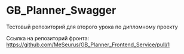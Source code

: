 # GB_Planner_Swagger
Тестовый репозиторий для второго урока по дипломному проекту

Ссылка на репозиторий фронта: https://github.com/MeSeurus/GB_Planner_Frontend_Service/pull/1
